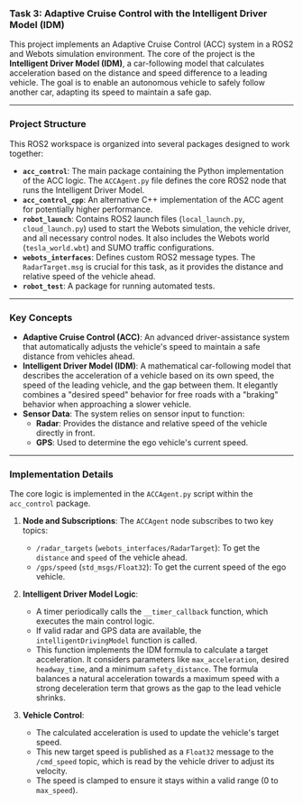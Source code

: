### **Task 3: Adaptive Cruise Control with the Intelligent Driver Model (IDM)**

This project implements an Adaptive Cruise Control (ACC) system in a ROS2 and Webots simulation environment. The core of the project is the **Intelligent Driver Model (IDM)**, a car-following model that calculates acceleration based on the distance and speed difference to a leading vehicle. The goal is to enable an autonomous vehicle to safely follow another car, adapting its speed to maintain a safe gap.

-----

### **Project Structure**

This ROS2 workspace is organized into several packages designed to work together:

  * **`acc_control`**: The main package containing the Python implementation of the ACC logic. The `ACCAgent.py` file defines the core ROS2 node that runs the Intelligent Driver Model.
  * **`acc_control_cpp`**: An alternative C++ implementation of the ACC agent for potentially higher performance.
  * **`robot_launch`**: Contains ROS2 launch files (`local_launch.py`, `cloud_launch.py`) used to start the Webots simulation, the vehicle driver, and all necessary control nodes. It also includes the Webots world (`tesla_world.wbt`) and SUMO traffic configurations.
  * **`webots_interfaces`**: Defines custom ROS2 message types. The `RadarTarget.msg` is crucial for this task, as it provides the distance and relative speed of the vehicle ahead.
  * **`robot_test`**: A package for running automated tests.

-----

### **Key Concepts**

  * **Adaptive Cruise Control (ACC)**: An advanced driver-assistance system that automatically adjusts the vehicle's speed to maintain a safe distance from vehicles ahead.
  * **Intelligent Driver Model (IDM)**: A mathematical car-following model that describes the acceleration of a vehicle based on its own speed, the speed of the leading vehicle, and the gap between them. It elegantly combines a "desired speed" behavior for free roads with a "braking" behavior when approaching a slower vehicle.
  * **Sensor Data**: The system relies on sensor input to function:
      * **Radar**: Provides the distance and relative speed of the vehicle directly in front.
      * **GPS**: Used to determine the ego vehicle's current speed.

-----

### **Implementation Details**

The core logic is implemented in the `ACCAgent.py` script within the `acc_control` package.

1.  **Node and Subscriptions**: The `ACCAgent` node subscribes to two key topics:

      * `/radar_targets` (`webots_interfaces/RadarTarget`): To get the `distance` and `speed` of the vehicle ahead.
      * `/gps/speed` (`std_msgs/Float32`): To get the current speed of the ego vehicle.

2.  **Intelligent Driver Model Logic**:

      * A timer periodically calls the `__timer_callback` function, which executes the main control logic.
      * If valid radar and GPS data are available, the `intelligentDrivingModel` function is called.
      * This function implements the IDM formula to calculate a target acceleration. It considers parameters like `max_acceleration`, desired `headway_time`, and a minimum `safety_distance`. The formula balances a natural acceleration towards a maximum speed with a strong deceleration term that grows as the gap to the lead vehicle shrinks.

3.  **Vehicle Control**:

      * The calculated acceleration is used to update the vehicle's target speed.
      * This new target speed is published as a `Float32` message to the `/cmd_speed` topic, which is read by the vehicle driver to adjust its velocity.
      * The speed is clamped to ensure it stays within a valid range (0 to `max_speed`).


